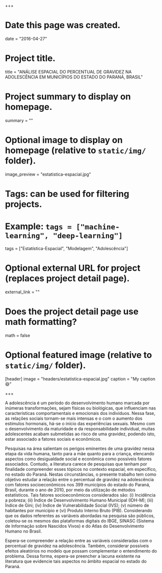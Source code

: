 +++
# Date this page was created.
date = "2016-04-27"

# Project title.
title = "ANÁLISE ESPACIAL DO PERCENTUAL DE GRAVIDEZ NA ADOLESCÊNCIA EM MUNICÍPIOS DO ESTADO DO PARANÁ, BRASIL"

# Project summary to display on homepage.
summary = ""

# Optional image to display on homepage (relative to `static/img/` folder).
image_preview = "estatistica-espacial.jpg"

# Tags: can be used for filtering projects.
# Example: `tags = ["machine-learning", "deep-learning"]`
tags = ["Estatística-Espacial", "Modelagem", "Adolescência"]

# Optional external URL for project (replaces project detail page).
external_link = ""

# Does the project detail page use math formatting?
math = false

# Optional featured image (relative to `static/img/` folder).
[header]
image = "headers/estatistica-espacial.jpg"
caption = "My caption :smile:"

+++

A adolescência é um período do desenvolvimento humano marcada por inúmeras transformações, sejam físicas ou biológicas, que influenciam nas características comportamentais e emocionais dos indivíduos. Nessa fase, as relações sociais tornam-se mais intensas e o com o aumento dos estímulos hormonais, há-se o início das experiências sexuais. Mesmo com o desenvolvimento da maturidade e da responsabilidade individual, muitas adolescentes acabam submetidas ao risco de uma gravidez, podendo isto, estar associado a fatores sociais e econômicos. 

Pesquisas na área salientam os perigos eminentes de uma gravidez nessa etapa da vida humana, tanto para a mãe quanto para a criança, elencando aspectos como desigualdade social e econômica como possíveis fatores associados. Contudo, a literatura carece de pesquisas que tenham por finalidade compreender esses tópicos no contexto espacial, em específico, no estado do Paraná. Nestas circunstâncias, o presente trabalho tem como objetivo estudar a relação entre o percentual de gravidez na adolescência com fatores socioeconômicos nos 399 municípios do estado do Paraná, Brasil, durante o ano de 2010, por meio da utilização de métodos estatísticos. Tais fatores socioeconômicos considerados são: (i) Incidência a pobreza; (ii) Índice de Desenvolvimento Humano Municipal (IDH-M); (iii) Índice de Gini; (iv) Índice de Vulnerabilidade Social (IVS); (v) número de habitantes por município e (vi) Produto Interno Bruto (PIB). Considerando que os dados referentes as variáveis abordadas na pesquisa são públicos, coletou-se os mesmos das plataformas digitais do IBGE, SINASC (Sistema de Informação sobre Nascidos Vivos) e do Atlas do Desenvolvimento Humano no Brasil.

Espera-se compreender a relação entre as variáveis consideradas com o percentual de gravidez na adolescência. Também, considerar possíveis efeitos aleatórios no modelo que possam complementar o entendimento do problema. Dessa forma, espera-se preencher a lacuna existente na literatura que evidencie tais aspectos no âmbito espacial no estado do Paraná.
